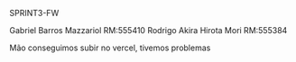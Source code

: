 SPRINT3-FW

Gabriel Barros Mazzariol RM:555410
Rodrigo Akira Hirota Mori RM:555384

Mão conseguimos subir no vercel, tivemos problemas
